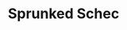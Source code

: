 ---
slug: sprunked-schec-2765
title: Sprunked Schec
description: "Sprunked Schec is an exciting online game. Play for free directly in your browser!"
icon: /images/popular_mods/Sprunked Schec.png
url: https://wowtbc.net/sprunkin/sprunked-schec/index.html
previewImage: /images/popular_mods/Sprunked Schec.png
type: popular mods

# SEO配置
seo:
  title: "Sprunked Schec - Play Free Online Game | Fun Browser Games"
  description: "Sprunked Schec - Play this fun online game for free in your browser. No download required!"
  ogImage: "/images/popular_mods/Sprunked Schec.png"
  keywords: "sprunked-schec-2765, online game, browser game, free game, popular mods game, play online"

videoUrls:
  - https://www.youtube.com/embed/example1
  - https://www.youtube.com/embed/example2

whyPlay:
  title: "Why Play Sprunked Schec?"
  items:
    - "Immersive Gameplay: Sprunked Schec offers an engaging and immersive gaming experience that will keep you entertained for hours"
    - "Challenging Levels: Test your skills with increasingly difficult challenges and obstacles"
    - "Beautiful Graphics: Enjoy stunning visuals and smooth animations that bring the game world to life"
    - "Regular Updates: New content and features are added regularly to keep the game fresh and exciting"
    - "Free to Play: Experience all the fun without spending a penny"
    - "Community Features: Connect with other players, share strategies, and compete for high scores"
    - "Cross-Platform: Play on any device with a web browser, no downloads required"

features:
  title: "Key Features of Sprunked Schec"
  image: "/images/popular_mods/Sprunked Schec.png"
  items:
    - "Intuitive Controls: Easy to learn controls make Sprunked Schec accessible for players of all skill levels"
    - "Multiple Game Modes: Enjoy various gameplay options that provide different challenges and experiences"
    - "Character Customization: Personalize your gaming experience with unique characters and items"
    - "Achievement System: Complete special tasks to earn rewards and recognition"
    - "Leaderboards: Compete with players worldwide and see who can achieve the highest scores"

characteristics:
  title: "Game Characteristics"
  image: "/images/popular_mods/Sprunked Schec.png"
  items:
    - "Genre: Popular mods game with elements of strategy and skill"
    - "Difficulty: Suitable for both casual gamers and those seeking a challenge"
    - "Play Time: Quick sessions or extended gameplay, depending on your preference"
    - "Art Style: Vibrant and engaging visuals that enhance the gaming experience"
    - "Sound Design: Immersive audio that complements the gameplay perfectly"

info: "Sprunked Schec is an exciting online game that offers players a unique and engaging gaming experience. With its intuitive controls, stunning visuals, and challenging gameplay, Sprunked Schec provides hours of entertainment for players of all ages and skill levels. Whether you're looking for a quick gaming session during a break or an extended play session, Sprunked Schec delivers an immersive experience that will keep you coming back for more. The game features multiple levels of increasing difficulty, ensuring that players are constantly challenged as they progress. With regular updates adding new content and features, Sprunked Schec remains fresh and exciting, providing endless entertainment options for its growing community of players."

howToPlayIntro: "Welcome to Sprunked Schec! This guide will walk you through the basics and help you master the game. Whether you're a beginner or looking to improve your skills, these tips and instructions will enhance your gaming experience."

howToPlaySteps:
  - title: "Getting Started"
    description: "Begin your Sprunked Schec adventure by familiarizing yourself with the controls. Use your keyboard or mouse to navigate through the game interface. The tutorial will guide you through the basic mechanics and help you understand the objectives."
  - title: "Understanding the Objectives"
    description: "In Sprunked Schec, your main goal is to progress through levels by completing specific objectives. Each level presents unique challenges that require different strategies and approaches."
  - title: "Mastering the Controls"
    description: "Practice using the controls to improve your precision and reaction time. Sprunked Schec requires quick reflexes and strategic thinking to overcome obstacles and defeat opponents."
  - title: "Utilizing Power-ups"
    description: "Collect power-ups throughout the game to enhance your abilities and overcome difficult challenges. Each power-up offers unique advantages that can be crucial for success."
  - title: "Developing Strategies"
    description: "As you progress in Sprunked Schec, develop effective strategies for different scenarios. Analyze patterns, anticipate challenges, and adapt your approach to maximize your performance."

faq:
  title: "Frequently Asked Questions about Sprunked Schec"
  items:
    - question: "Is Sprunked Schec free to play?"
      answer: "Yes, Sprunked Schec is completely free to play directly in your web browser. No downloads or purchases are required to enjoy the full game experience."
    - question: "Can I play Sprunked Schec on mobile devices?"
      answer: "Yes, Sprunked Schec is optimized for both desktop and mobile play. You can enjoy the game on any device with a web browser and internet connection."
    - question: "Are there any in-game purchases?"
      answer: "While Sprunked Schec is free to play, there may be optional in-game purchases available for cosmetic items or additional features that don't affect core gameplay."
    - question: "How often is Sprunked Schec updated?"
      answer: "The developers regularly update Sprunked Schec with new content, features, and improvements based on player feedback and game performance."
    - question: "Can I play Sprunked Schec offline?"
      answer: "Currently, Sprunked Schec requires an internet connection to play as it's a browser-based online game."
    - question: "Is Sprunked Schec suitable for children?"
      answer: "Yes, Sprunked Schec is designed to be family-friendly and suitable for players of all ages."
    - question: "How do I report bugs or issues?"
      answer: "If you encounter any problems while playing Sprunked Schec, you can report them through the game's support page or contact the developers directly through their website."
    - question: "Still Have Questions?"
      answer: "If you have additional questions about Sprunked Schec that aren't covered in this FAQ, please visit our support center or contact our customer service team for assistance."
---
